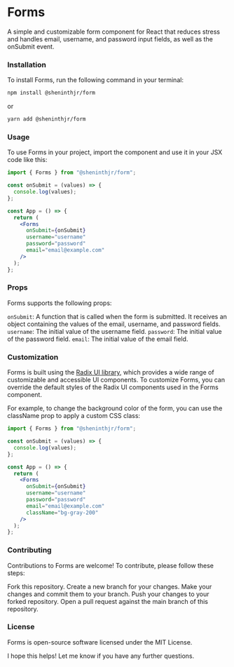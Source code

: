# Forms

A simple and customizable form component for React that reduces stress and handles email, username, and password input fields, as well as the onSubmit event.

### Installation

To install Forms, run the following command in your terminal:

```bash
npm install @sheninthjr/form
```

or

```bash
yarn add @sheninthjr/form
```

### Usage

To use Forms in your project, import the component and use it in your JSX code like this:

```jsx
import { Forms } from "@sheninthjr/form";

const onSubmit = (values) => {
  console.log(values);
};

const App = () => {
  return (
    <Forms
      onSubmit={onSubmit}
      username="username"
      password="password"
      email="email@example.com"
    />
  );
};
```

### Props

Forms supports the following props:

`onSubmit`: A function that is called when the form is submitted. It receives an object containing the values of the email, username, and password fields.
`username`: The initial value of the username field.
`password`: The initial value of the password field.
`email`: The initial value of the email field.

### Customization

Forms is built using the [Radix UI library](https://www.radix-ui.com/), which provides a wide range of customizable and accessible UI components. To customize Forms, you can override the default styles of the Radix UI components used in the Forms component.

For example, to change the background color of the form, you can use the className prop to apply a custom CSS class:

```jsx
import { Forms } from "@sheninthjr/form";

const onSubmit = (values) => {
  console.log(values);
};

const App = () => {
  return (
    <Forms
      onSubmit={onSubmit}
      username="username"
      password="password"
      email="email@example.com"
      className="bg-gray-200"
    />
  );
};
```

### Contributing

Contributions to Forms are welcome! To contribute, please follow these steps:

Fork this repository.
Create a new branch for your changes.
Make your changes and commit them to your branch.
Push your changes to your forked repository.
Open a pull request against the main branch of this repository.

### License

Forms is open-source software licensed under the MIT License.

I hope this helps! Let me know if you have any further questions.
